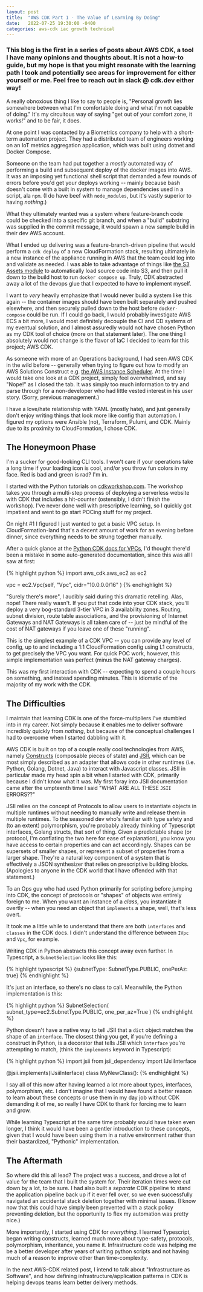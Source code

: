 ```yaml
---
layout: post
title:  "AWS CDK Part 1 - The Value of Learning By Doing"
date:   2022-07-25 19:30:00 -0400
categories: aws-cdk iac growth technical
---
```


### This blog is the first in a series of posts about AWS CDK, a tool I have many opinions and thoughts about. It is not a how-to guide, but my hope is that you might resonate with the learning path I took and potentially see areas for improvement for either yourself or me. Feel free to reach out in slack @ cdk.dev either way!

A really obnoxious thing I like to say to people is, "Personal growth lies somewhere between what I'm comfortable doing and what I'm not capable of doing." It's my circuitous way of saying "get out of your comfort zone, it works!" and to be fair, it does.

At one point I was contacted by a Biometrics company to help with a short-term automation project. They had a distributed team of engineers working on an IoT metrics aggregation application, which was built using dotnet and Docker Compose. 

Someone on the team had put together a _mostly_ automated way of performing a build and subsequent deploy of the docker images into AWS. It was an imposing yet functional shell script that demanded a few rounds of errors before you'd get your deploys working -- mainly because bash doesn't come with a built in system to manage dependencies used in a script, ala `npm`. (I do have beef with `node_modules`, but it's vastly superior to having _nothing_.)

What they ultimately wanted was a system where feature-branch code could be checked into a specific git branch, and when a "build" substring was supplied in the commit message, it would spawn a new sample build in their dev AWS account.

What I ended up delivering was a feature-branch-driven pipeline that would perform a `cdk deploy` of a new CloudFormation stack, resulting ultimately in a new instance of the appliance running in AWS that the team could log into and validate as needed. I was able to take advantage of things like [the S3 Assets module](https://docs.aws.amazon.com/cdk/api/v2/docs/aws-cdk-lib.aws_s3_assets-readme.html) to automatically load source code into S3, and then pull it down to the build host to run `docker compose up`. Truly, CDK abstracted away a lot of the devops glue that I expected to have to implement myself.

I want to _very_ heavily emphasize that I would never build a system like this again -- the container images should have been built separately and pushed elsewhere, and then securely pulled down to the host before `docker-compose` could be run. If I could go back, I would probably investigate AWS ECS a bit more, I would most definitely decouple the CI and CD systems of my eventual solution, and I almost assuredly would not have chosen Python as my CDK tool of choice (more on that statement later). The one thing I absolutely would not change is the flavor of IaC I decided to learn for this project; AWS CDK.

As someone with more of an Operations background, I had seen AWS CDK in the wild before -- generally when trying to figure out how to modify an AWS Solutions Construct e.g. [the AWS Instance Scheduler](https://github.com/aws-solutions/aws-instance-scheduler/blob/master/source/lib/aws-instance-scheduler-stack.ts). At the time I would take one look at a CDK project, simply feel overwhelmed, and say "Nope!" as I closed the tab. It was simply too much information to try and parse through for a non-developer who had little vested interest in his user story. (Sorry, previous management.)

I have a love/hate relationship with YAML (mostly hate), and just generally don't enjoy writing things that look more like config than automation. I figured my options were Ansible (no), Terraform, Pulumi, and CDK. Mainly due to its proximity to CloudFormation, I chose CDK.

## The Honeymoon Phase

I'm a sucker for good-looking CLI tools. I won't care if your operations take a long time if your loading icon is cool, and/or you throw fun colors in my face. Red is bad and green is rad? I'm in.

I started with the Python tutorials on [cdkworkshop.com](https://cdkworkshop.com). The workshop takes you through a multi-step process of deploying a serverless website with CDK that includes a hit-counter (ostensibly, I didn't finish the workshop). I've never done well with prescriptive learning, so I quickly got impatient and went to go start POCing stuff for my project.

On night #1 I figured I just wanted to get a basic VPC setup. In CloudFormation-land that's a decent amount of work for an evening before dinner, since everything needs to be strung together manually.

After a quick glance at the [Python CDK docs for VPCs](https://docs.aws.amazon.com/cdk/api/v1/python/aws_cdk.aws_ec2/Vpc.html), I'd thought there'd been a mistake in some auto-generated documentation, since this was all I saw at first:

{% highlight python %}
import aws_cdk.aws_ec2 as ec2

vpc = ec2.Vpc(self, "Vpc",
    cidr="10.0.0.0/16"
)
{% endhighlight %}

"Surely there's more", I audibly said during this dramatic retelling. Alas, nope! There really wasn't. If you put that code into your CDK stack, you'll deploy a very bog-standard 3-tier VPC in 3 availability zones. Routing, subnet division, route table associations, and the provisioning of Internet Gateways and NAT Gateways is all taken care of -- just be mindful of the cost of NAT gateways if you leave one of these "running".

This is the simplest example of a CDK VPC -- you can provide any level of config, up to and including a 1:1 CloudFormation config using L1 constructs, to get precisely the VPC you want. For quick POC work, however, this simple implementation was perfect (minus the NAT gateway charges).

This was my first interaction with CDK -- expecting to spend a couple hours on something, and instead spending minutes. This is idiomatic of the majority of my work with the CDK.

## The Difficulties

I maintain that learning CDK is one of the force-multipliers I've stumbled into in my career. Not simply because it enables me to deliver software incredibly quickly from _nothing_, but because of the conceptual challenges I had to overcome when I started dabbling with it.

AWS CDK is built on top of a couple really cool technologies from AWS, namely [Constructs](https://github.com/aws/constructs) (composable pieces of state) and [JSII](https://github.com/aws/jsii), which can be most simply described as an adapter that allows code in other runtimes (i.e. Python, Golang, Dotnet, Java) to interact with Javascript classes. JSII in particular made my head spin a bit when I started with CDK, primarily because I didn't know what it was. My first foray into JSII documentation came after the umpteenth time I said "WHAT ARE ALL THESE `JSII` ERRORS??"

JSII relies on the concept of Protocols to allow users to instantiate objects in multiple runtimes without needing to manually write and release them in multiple runtimes. To the seasoned dev who's familiar with type safety and (to an extent) polymorphism, you're probably already thinking of Typescript interfaces, Golang structs, that sort of thing. Given a predictable shape (or protocol, I'm conflating the two here for ease of explanation), you know you have access to certain properties and can act accordingly. Shapes can be supersets of smaller shapes, or represent a subset of properties from a larger shape. They're a natural key component of a system that is effectively a JSON synthesizer that relies on prescriptive building blocks. (Apologies to anyone in the CDK world that I have offended with that statement.)

To an Ops guy who had used Python primarily for scripting before jumping into CDK, the concept of protocols or "shapes" of objects was entirely foreign to me. When you want an instance of a _class_, you instantiate it overtly -- when you need an object that `implements` a shape, well, that's less overt.

It took me a little while to understand that there are both `interfaces` and `classes` in the CDK docs. I didn't understand the difference between `IVpc` and `Vpc`, for example. 

Writing CDK in Python abstracts this concept away even further. In Typescript, a `SubnetSelection` looks like this:

{% highlight typescript %}
{subnetType: SubnetType.PUBLIC, onePerAz: true}
{% endhighlight %}

It's just an interface, so there's no class to call. Meanwhile, the Python implementation is this:

{% highlight python %}
SubnetSelection(
    subnet_type=ec2.SubnetType.PUBLIC,
    one_per_az=True
)
{% endhighlight %}

Python doesn't have a native way to tell JSII that a `dict` object matches the shape of an `interface`. The closest thing you get, if you're defining a construct in Python, is a decorator that tells JSII which `interface` you're attempting to match, (think the `implements` keyword in Typescript):

{% highlight python %}
import jsii
from jsii_dependency import IJsiiInterface

@jsii.implements(IJsiiInterface)
class MyNewClass():
{% endhighlight %}

I say all of this now after having learned a lot more about types, interfaces, polymorphism, etc. I don't imagine that I would have found a better reason to learn about these concepts or use them in my day job without CDK demanding it of me, so really I have CDK to thank for forcing me to learn and grow. 

While learning Typescript at the same time probably would have taken even longer, I think it would have been a gentler introduction to these concepts, given that I would have been using them in a native environment rather than their bastardized, "Pythonic" implementation.

## The Aftermath

So where did this all lead? The project was a success, and drove a lot of value for the team that I built the system for. Their iteration times were cut down by a lot, to be sure. I had also built a _separate_ CDK pipeline to stand the application pipeline back up if it ever fell over, so we even successfully navigated an accidental stack deletion together with minimal issues. (I know now that this could have simply been prevented with a stack policy preventing deletion, but the opportunity to flex my automation was pretty nice.)

More importantly, I started using CDK for _everything_. I learned Typescript, began writing constructs, learned much more about type-safety, protocols, polymorphism, inheritance, you name it. Infrastructure code was helping me be a better developer after years of writing python scripts and not having much of a reason to improve other than time-complexity.

In the next AWS-CDK related post, I intend to talk about "Infrastructure as Software", and how defining infrastructure/application patterns in CDK is helping devops teams learn better delivery methods.